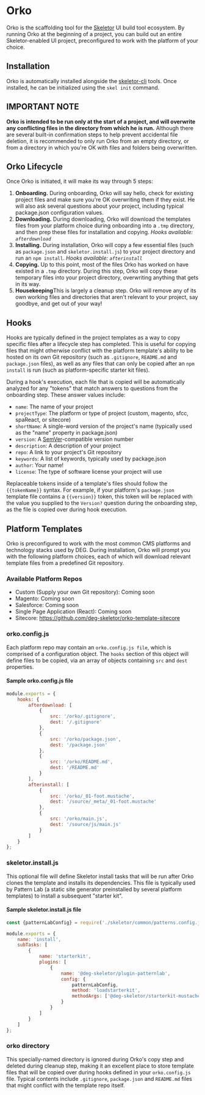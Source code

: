 # Orko

Orko is the scaffolding tool for the [Skeletor](https://deg-skeletor.github.io/) UI build tool ecosystem. By running Orko at the beginning of a project, you can build out an entire Skeletor-enabled UI project, preconfigured to work with the platform of your choice.

## Installation
Orko is automatically installed alongside the [skeletor-cli](https://github.com/deg-skeletor/skeletor-cli) tools. Once installed, he can be initialized using the `skel init` command.

## IMPORTANT NOTE
**Orko is intended to be run only at the start of a project, and will overwrite any conflicting files in the directory from which he is run.** Although there are several built-in confirmation steps to help prevent accidental file deletion, it is recommended to only run Orko from an empty directory, or from a directory in which you're OK with files and folders being overwritten.

## Orko Lifecycle
Once Orko is initiated, it will make its way through 5 steps:
1. **Onboarding.** During onboarding, Orko will say hello, check for existing project files and make sure you're OK overwriting them if they exist. He will also ask several questions about your project, including typical package.json configuration values.
2. **Downloading.** During downloading, Orko will download the templates files from your platform choice during onboarding into a `.tmp` directory, and then prep these files for installation and copying. *Hooks available: `afterdownload`*
3. **Installing.** During installation, Orko will copy a few essential files (such as `package.json` and `skeletor.install.js`) to your project directory and run an `npm install`. *Hooks available: `afterinstall`*
4. **Copying.** Up to this point, most of the files Orko has worked on have existed in a `.tmp` directory. During this step, Orko will copy these temporary files into your project directory, overwriting anything that gets in its way.
5. **Housekeeping**This is largely a cleanup step. Orko will remove any of its own working files and directories that aren't relevant to your project, say goodbye, and get out of your way!

## Hooks
Hooks are typically defined in the project templates as a way to copy specific files after a lifecycle step has completed. This is useful for copying files that might otherwise conflict with the platform template's ability to be hosted on its own Git repository (such as `.gitignore`, `README.md` and `package.json` files), as well as any files that can only be copied after an `npm install` is run (such as platform-specific starter kit files).

During a hook's execution, each file that is copied will be automatically analyzed for any "tokens" that match answers to questions from the onboarding step. These answer values include:

* `name`: The name of your project
* `projectType`: The platform or type of project (custom, magento, sfcc, spaReact, or sitecore)
* `shortName`: A single-word version of the project's name (typically used as the "name" property in package.json)
* `version`: A [SemVer](https://semver.org/)-compatible version number
* `description`: A description of your project
* `repo`: A link to your project's Git repository
* `keywords`: A list of keywords, typically used by package.json
* `author`: Your name!
* `license`: The type of software license your project will use

Replaceable tokens inside of a template's files should follow the `{{tokenName}}` syntax. For example, if your platform's `package.json ` template file contains a `{{version}}` token, this token will be replaced with the value you supplied to the `Version?` question during the onboarding step, as the file is copied over during hook execution. 

## Platform Templates
Orko is preconfigured to work with the most common CMS platforms and technology stacks used by DEG. During installation, Orko will prompt you with the following platform choices, each of which will download relevant template files from a predefined Git repository.

### Available Platform Repos
* Custom (Supply your own Git repository): Coming soon
* Magento: Coming soon
* Salesforce: Coming soon
* Single Page Application (React): Coming soon
* Sitecore: https://github.com/deg-skeletor/orko-template-sitecore

### orko.config.js
Each platform repo may contain an `orko.config.js file`, which is comprised of a configuration object. The `hooks` section of this object will define files to be copied, via an array of objects containing `src` and `dest` properties.

#### Sample orko.config.js file
```javascript
module.exports = {
    hooks: {
        afterdownload: [
            {
                src: '/orko/.gitignore',
                dest: '/.gitignore'
            },
            {
                src: '/orko/package.json',
                dest: '/package.json'
            },
            {
                src: '/orko/README.md',
                dest: '/README.md'
            }
        ],
        afterinstall: [
            {
                src: '/orko/_01-foot.mustache',
                dest: '/source/_meta/_01-foot.mustache'
            },
            {
                src: '/orko/main.js',
                dest: '/source/js/main.js'
            }
        ]
    }
};
```

### skeletor.install.js
This optional file will define Skeletor install tasks that will be run after Orko clones the template and installs its dependencies. This file is typically used by Pattern Lab (a static site generator preinstalled by several platform templates) to install a subsequent "starter kit".

#### Sample skeletor.install.js file
```javascript
const {patternLabConfig} = require('./skeletor/common/patterns.config.js');

module.exports = {
	name: 'install',
	subTasks: [
		{
			name: 'starterkit',
			plugins: [
				{
					name: '@deg-skeletor/plugin-patternlab',
					config: {                
						patternLabConfig,
						method: 'loadstarterkit',
						methodArgs: ['@deg-skeletor/starterkit-mustache-default']
					}
				}
			]
		}
	]
};
```

### orko directory
This specially-named directory is ignored during Orko's copy step and deleted during cleanup step, making it an excellent place to store template files that will be copied over during hooks defined in your `orko.config.js` file. Typical contents include `.gitignore`, `package.json` and `README.md` files that might conflict with the template repo itself.

